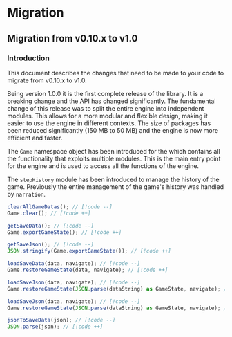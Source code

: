 # Migration

## Migration from v0.10.x to v1.0

### Introduction

This document describes the changes that need to be made to your code to migrate from v0.10.x to v1.0.

Being version 1.0.0 it is the first complete release of the library. It is a breaking change and the API has changed significantly. The fundamental change of this release was to split the entire engine into independent modules. This allows for a more modular and flexible design, making it easier to use the engine in different contexts. The size of packages has been reduced significantly (150 MB to 50 MB) and the engine is now more efficient and faster.

The `Game` namespace object has been introduced for the which contains all the functionality that exploits multiple modules. This is the main entry point for the engine and is used to access all the functions of the engine.

The `stepHistory` module has been introduced to manage the history of the game. Previously the entire management of the game's history was handled by `narration`.

```ts
clearAllGameDatas(); // [!code --]
Game.clear(); // [!code ++]
```

```ts
getSaveData(); // [!code --]
Game.exportGameState(); // [!code ++]
```

```ts
getSaveJson(); // [!code --]
JSON.stringify(Game.exportGameState()); // [!code ++]
```

```ts
loadSaveData(data, navigate); // [!code --]
Game.restoreGameState(data, navigate); // [!code ++]
```

```ts
loadSaveJson(data, navigate); // [!code --]
Game.restoreGameState(JSON.parse(dataString) as GameState, navigate); // [!code ++]
```

```ts
loadSaveJson(data, navigate); // [!code --]
Game.restoreGameState(JSON.parse(dataString) as GameState, navigate); // [!code ++]
```

```ts
jsonToSaveData(json); // [!code --]
JSON.parse(json); // [!code ++]
```
